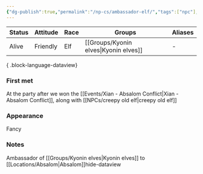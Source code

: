 ```yaml
---
{"dg-publish":true,"permalink":"/np-cs/ambassador-elf/","tags":["npc"],"noteIcon":"npc"}
---
```


| Status | Attitude | Race | Groups           | Aliases |
| ------ | -------- | ---- | ---------------- | ------- |
| Alive  | Friendly | Elf  | [[Groups/Kyonin elves\|Kyonin elves]] | \-      |

{ .block-language-dataview}
### First met
At the party after we won the [[Events/Xian - Absalom Conflict\|Xian - Absalom Conflict]], along with [[NPCs/creepy old elf\|creepy old elf]]
### Appearance
Fancy
### Notes
Ambassador of [[Groups/Kyonin elves\|Kyonin elves]] to [[Locations/Absalom\|Absalom]]hide-dataview